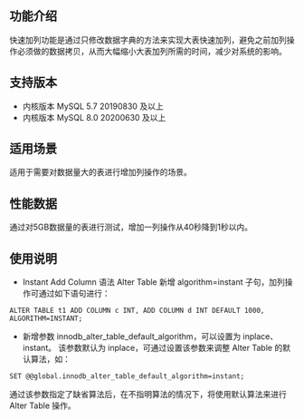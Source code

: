 
## 功能介绍
快速加列功能是通过只修改数据字典的方法来实现大表快速加列，避免之前加列操作必须做的数据拷贝，从而大幅缩小大表加列所需的时间，减少对系统的影响。

## 支持版本
- 内核版本 MySQL 5.7 20190830 及以上
- 内核版本 MySQL 8.0 20200630 及以上

## 适用场景
适用于需要对数据量大的表进行增加列操作的场景。

## 性能数据
通过对5GB数据量的表进行测试，增加一列操作从40秒降到1秒以内。

## 使用说明
- Instant Add Column 语法
Alter Table 新增 algorithm=instant 子句，加列操作可通过如下语句进行：
```
ALTER TABLE t1 ADD COLUMN c INT, ADD COLUMN d INT DEFAULT 1000, ALGORITHM=INSTANT;
```

- 新增参数 innodb_alter_table_default_algorithm，可以设置为 inplace、instant。
该参数默认为 inplace，可通过设置该参数来调整 Alter Table 的默认算法，如：
```
SET @@global.innodb_alter_table_default_algorithm=instant;
```
通过该参数指定了缺省算法后，在不指明算法的情况下，将使用默认算法来进行 Alter Table 操作。
